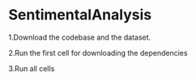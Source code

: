 # SentimentalAnalysis

1.Download the codebase and the dataset.

2.Run the first cell for downloading the dependencies

3.Run all cells
